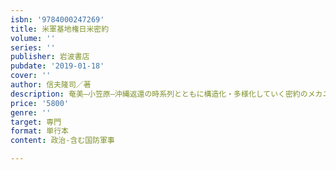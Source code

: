 ```yaml
---
isbn: '9784000247269'
title: 米軍基地権日米密約
volume: ''
series: ''
publisher: 岩波書店
pubdate: '2019-01-18'
cover: ''
author: 信夫隆司／著
description: 奄美―小笠原―沖縄返還の時系列とともに構造化・多様化していく密約のメカニズムを一次史料から徹底解明
price: '5800'
genre: ''
target: 専門
format: 単行本
content: 政治-含む国防軍事

---
```

